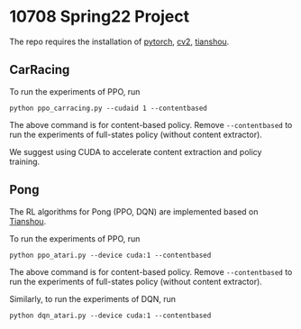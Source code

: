 # 10708 Spring22 Project

The repo requires the installation of [pytorch](https://pytorch.org/), [cv2](https://pypi.org/project/opencv-python/), [tianshou](https://github.com/thu-ml/tianshou).

## CarRacing

To run the experiments of PPO, run 
```
python ppo_carracing.py --cudaid 1 --contentbased
```
The above command is for content-based policy. Remove `--contentbased` to run the experiments of full-states policy (without content extractor). 

We suggest using CUDA to accelerate content extraction and policy training.

## Pong

The RL algorithms for Pong (PPO, DQN) are implemented based on [Tianshou](https://github.com/thu-ml/tianshou).

To run the experiments of PPO, run 
```
python ppo_atari.py --device cuda:1 --contentbased
```
The above command is for content-based policy. Remove `--contentbased` to run the experiments of full-states policy (without content extractor). 

Similarly, to run the experiments of DQN, run 
```
python dqn_atari.py --device cuda:1 --contentbased
```
